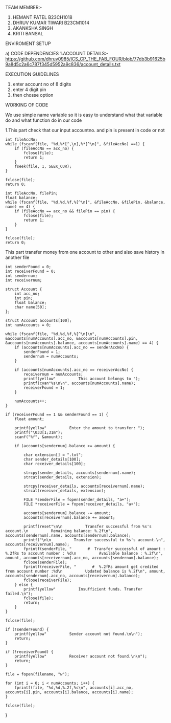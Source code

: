 TEAM MEMBER:-
1. HEMANT PATEL B23CH1018
2. DHRUV KUMAR TIWARI B23CM1014
3. AKANKSHA SINGH
4. KRITI BANSAL

ENVIROMENT SETUP

a) CODE DEPENDENCIES
1.ACCOUNT DETAILS:- https://github.com/dhruv0985/ICS_CP_THE_FAB_FOUR/blob/77db3b91625b9a8d5c2a6c787f345d5952a9c836/account_details.txt

EXECUTION GUIDELINES
1. enter account no of 8 digits
2. enter 4 digit pin
3. then chosse option

WORKING OF CODE

We use simple name variable so it is easy to understand what that variable do and what function do in our code

1.This part check that our input accountno. and pin is present in code or not  
    
    int fileAccNo;
    while (fscanf(file, "%d,%*[^,\n],%*[^\n]", &fileAccNo) ==1) {
        if (fileAccNo == acc_no) {
            fclose(file);
            return 1;
        }
        fseek(file, 1, SEEK_CUR);
    }

    fclose(file);
    return 0; 

    int fileAccNo, filePin;
    float balance;
    while (fscanf(file, "%d,%d,%f,%[^\n]", &fileAccNo, &filePin, &balance, name) == 4) {
        if (fileAccNo == acc_no && filePin == pin) {
            fclose(file);
            return 1;
        }
    }

    fclose(file);
    return 0;

This part transfer money from one account to other and also save history in another file

    int senderFound = 0;
    int receiverFound = 0;
    int sendernum;
    int receivernum;

    struct Account {
        int acc_no;
        int pin;
        float balance;
        char name[50];
    };

    struct Account accounts[100];
    int numAccounts = 0;

    while (fscanf(file, "%d,%d,%f,%[^\n]\n", &accounts[numAccounts].acc_no, &accounts[numAccounts].pin, &accounts[numAccounts].balance, accounts[numAccounts].name) == 4) {
        if (accounts[numAccounts].acc_no == senderAccNo) {
            senderFound = 1;
            sendernum = numAccounts;
        }

        if (accounts[numAccounts].acc_no == receiverAccNo) {
            receivernum = numAccounts;
            printf(yellow"          This account belongs to ");
            printf(cyan"%s\n\n", accounts[numAccounts].name);
            receiverFound = 1;
        }

        numAccounts++;
    }
    
    if (receiverFound == 1 && senderFound == 1) {
        float amount;
        
        printf(yellow"          Enter the amount to transfer: ");
        printf("\033[1;31m");
        scanf("%f", &amount);

        if (accounts[sendernum].balance >= amount) {
            
            char extension[] = ".txt";
            char sender_details[100];
            char receiver_details[100];

            strcpy(sender_details, accounts[sendernum].name);
            strcat(sender_details, extension);

            strcpy(receiver_details, accounts[receivernum].name);
            strcat(receiver_details, extension);

            FILE *senderFile = fopen(sender_details, "a+");
            FILE *receiverFile = fopen(receiver_details, "a+");

            accounts[sendernum].balance -= amount;
            accounts[receivernum].balance += amount;

            printf(reset"\n\n          Transfer successful from %s's account.\n          Remaining balance: %.2f\n", accounts[sendernum].name, accounts[sendernum].balance);
            printf("\n\n          Transfer successful to %s's account.\n", accounts[receivernum].name);
            fprintf(senderFile, "       #  Transfer successful of amount : %.2fRs to account number : %d\n          Available balance : %.2f\n", amount, accounts[receivernum].acc_no, accounts[sendernum].balance);
            fclose(senderFile);
            fprintf(receiverFile, "       #  %.2fRs amount get credited from account number :%d\n          Updated balance is %.2f\n", amount, accounts[sendernum].acc_no, accounts[receivernum].balance);
            fclose(receiverFile);
        } else {
            printf(yellow"          Insufficient funds. Transfer failed.\n");
            fclose(file);
            return;
        }
    }

    fclose(file);

    if (!senderFound) {
        printf(yellow"          Sender account not found.\n\n");
        return;
    }

    if (!receiverFound) {
        printf(yellow"          Receiver account not found.\n\n");
        return;
    }

    file = fopen(filename, "w");

    for (int i = 0; i < numAccounts; i++) {
        fprintf(file, "%d,%d,%.2f,%s\n", accounts[i].acc_no, accounts[i].pin, accounts[i].balance, accounts[i].name);
    }

    fclose(file);
}
